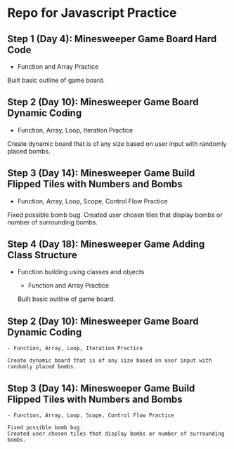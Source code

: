 # Repo for Javascript Practice

## Step 1 (Day 4): Minesweeper Game Board Hard Code

- Function and Array Practice

Built basic outline of game board.

## Step 2 (Day 10): Minesweeper Game Board Dynamic Coding

- Function, Array, Loop, Iteration Practice

Create dynamic board that is of any size based on user input with randomly placed bombs.

## Step 3 (Day 14): Minesweeper Game Build Flipped Tiles with Numbers and Bombs

- Function, Array, Loop, Scope, Control Flow Practice

Fixed possible bomb bug.
Created user chosen tiles that display bombs or number of surrounding bombs.

## Step 4 (Day 18): Minesweeper Game Adding Class Structure

- Function building using classes and objects

    - Function and Array Practice
    
    Built basic outline of game board.

## Step 2 (Day 10): Minesweeper Game Board Dynamic Coding 

    - Function, Array, Loop, Iteration Practice
    
    Create dynamic board that is of any size based on user input with randomly placed bombs.

## Step 3 (Day 14): Minesweeper Game Build Flipped Tiles with Numbers and Bombs 

    - Function, Array, Loop, Scope, Control Flow Practice
    
    Fixed possible bomb bug.
    Created user chosen tiles that display bombs or number of surrounding bombs.

